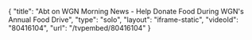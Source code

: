 {
    "title": "Abt on WGN Morning News - Help Donate Food During WGN's Annual Food Drive",
    "type": "solo",
    "layout": "iframe-static",
    "videoId": "80416104",
    "url": "\/tvpembed\/80416104"
}
